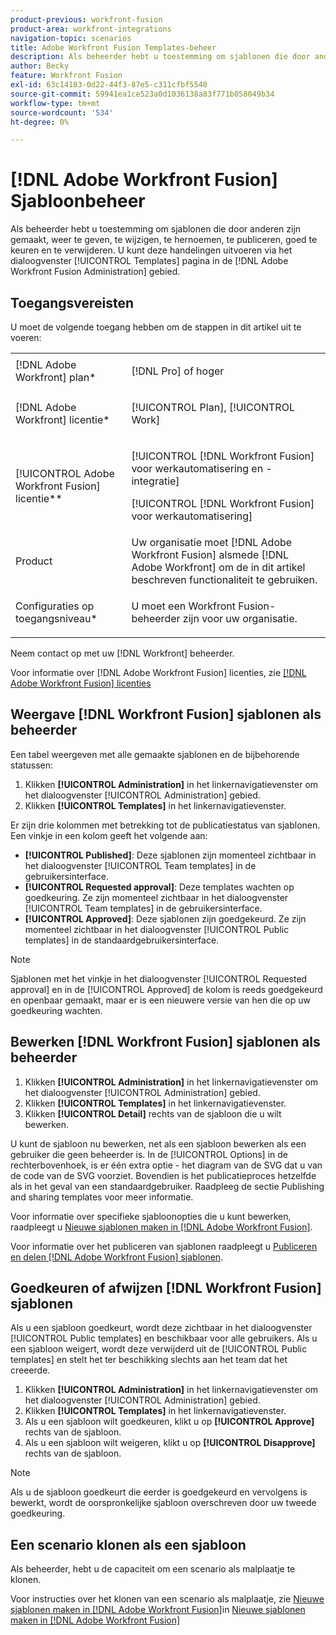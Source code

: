 ```yaml
---
product-previous: workfront-fusion
product-area: workfront-integrations
navigation-topic: scenarios
title: Adobe Workfront Fusion Templates-beheer
description: Als beheerder hebt u toestemming om sjablonen die door anderen zijn gemaakt, weer te geven, te wijzigen, te hernoemen, te publiceren, goed te keuren en te verwijderen. U kunt deze handelingen uitvoeren via het dialoogvenster [!UICONTROL Templates] pagina in de [!DNL Adobe Workfront Fusion Administration] gebied.
author: Becky
feature: Workfront Fusion
exl-id: 63c14183-0d22-44f3-87e5-c311cfbf5540
source-git-commit: 59941ea1ce523a0d1036138a83f771b058049b34
workflow-type: tm+mt
source-wordcount: '534'
ht-degree: 0%

---
```


# [!DNL Adobe Workfront Fusion] Sjabloonbeheer

Als beheerder hebt u toestemming om sjablonen die door anderen zijn gemaakt, weer te geven, te wijzigen, te hernoemen, te publiceren, goed te keuren en te verwijderen. U kunt deze handelingen uitvoeren via het dialoogvenster [!UICONTROL Templates] pagina in de [!DNL Adobe Workfront Fusion Administration] gebied.

## Toegangsvereisten

U moet de volgende toegang hebben om de stappen in dit artikel uit te voeren:

<table style="table-layout:auto"> 
 <col> 
 <col> 
 <tbody> 
  <tr> 
    <td role="rowheader">[!DNL Adobe Workfront] plan*</td> 
   <td> <p>[!DNL Pro] of hoger</p> </td> 
  </tr>
   <tr data-mc-conditions="QuicksilverOrClassic.Draft mode"> 
    <td role="rowheader">[!DNL Adobe Workfront] licentie*</td> 
    <td> <p>[!UICONTROL Plan], [!UICONTROL Work]</p> </td> 
   </tr>
  <tr> 
   <td role="rowheader">[!UICONTROL Adobe Workfront Fusion] licentie**</td> 
  <td> <p>[!UICONTROL [!DNL Workfront Fusion] voor werkautomatisering en -integratie] </p><p>[!UICONTROL [!DNL Workfront Fusion] voor werkautomatisering] </p>  </td>  
  </tr> 
  <tr> 
   <td role="rowheader">Product</td> 
   <td>Uw organisatie moet [!DNL Adobe Workfront Fusion] alsmede [!DNL Adobe Workfront] om de in dit artikel beschreven functionaliteit te gebruiken.</td> 
  </tr> 
  <tr data-mc-conditions=""> 
   <td role="rowheader">Configuraties op toegangsniveau*</td> 
   <td> <p>U moet een Workfront Fusion-beheerder zijn voor uw organisatie.</p> </td> 
  </tr> 
 </tbody> 
</table>

Neem contact op met uw [!DNL Workfront] beheerder.

Voor informatie over [!DNL Adobe Workfront Fusion] licenties, zie [[!DNL Adobe Workfront Fusion] licenties](../../../workfront-fusion/get-started/license-automation-vs-integration.md)

## Weergave [!DNL Workfront Fusion] sjablonen als beheerder

Een tabel weergeven met alle gemaakte sjablonen en de bijbehorende statussen:

1. Klikken **[!UICONTROL Administration]** in het linkernavigatievenster om het dialoogvenster [!UICONTROL Administration] gebied.
1. Klikken **[!UICONTROL Templates]** in het linkernavigatievenster.

Er zijn drie kolommen met betrekking tot de publicatiestatus van sjablonen. Een vinkje in een kolom geeft het volgende aan:

* **[!UICONTROL Published]**: Deze sjablonen zijn momenteel zichtbaar in het dialoogvenster [!UICONTROL Team templates] in de gebruikersinterface.
* **[!UICONTROL Requested approval]**: Deze templates wachten op goedkeuring. Ze zijn momenteel zichtbaar in het dialoogvenster [!UICONTROL Team templates] in de gebruikersinterface.
* **[!UICONTROL Approved]**: Deze sjablonen zijn goedgekeurd. Ze zijn momenteel zichtbaar in het dialoogvenster [!UICONTROL Public templates] in de standaardgebruikersinterface.

>[!NOTE]
>
>Sjablonen met het vinkje in het dialoogvenster [!UICONTROL Requested approval] en in de [!UICONTROL Approved] de kolom is reeds goedgekeurd en openbaar gemaakt, maar er is een nieuwere versie van hen die op uw goedkeuring wachten.

## Bewerken [!DNL Workfront Fusion] sjablonen als beheerder

1. Klikken **[!UICONTROL Administration]** in het linkernavigatievenster om het dialoogvenster [!UICONTROL Administration] gebied.
1. Klikken **[!UICONTROL Templates]** in het linkernavigatievenster.
1. Klikken **[!UICONTROL Detail]** rechts van de sjabloon die u wilt bewerken.

U kunt de sjabloon nu bewerken, net als een sjabloon bewerken als een gebruiker die geen beheerder is. In de [!UICONTROL Options] in de rechterbovenhoek, is er één extra optie - het diagram van de SVG dat u van de code van de SVG voorziet. Bovendien is het publicatieproces hetzelfde als in het geval van een standaardgebruiker. Raadpleeg de sectie Publishing and sharing templates voor meer informatie.

Voor informatie over specifieke sjabloonopties die u kunt bewerken, raadpleegt u [Nieuwe sjablonen maken in [!DNL Adobe Workfront Fusion]](../../../workfront-fusion/scenarios/templates/create-new-fusion-templates.md).

Voor informatie over het publiceren van sjablonen raadpleegt u [Publiceren en delen [!DNL Adobe Workfront Fusion] sjablonen](../../../workfront-fusion/scenarios/templates/publish-and-share-fusion-templates.md).

## Goedkeuren of afwijzen [!DNL Workfront Fusion] sjablonen

Als u een sjabloon goedkeurt, wordt deze zichtbaar in het dialoogvenster [!UICONTROL Public templates] en beschikbaar voor alle gebruikers. Als u een sjabloon weigert, wordt deze verwijderd uit de [!UICONTROL Public templates] en stelt het ter beschikking slechts aan het team dat het creeerde.

1. Klikken **[!UICONTROL Administration]** in het linkernavigatievenster om het dialoogvenster [!UICONTROL Administration] gebied.
1. Klikken **[!UICONTROL Templates]** in het linkernavigatievenster.
1. Als u een sjabloon wilt goedkeuren, klikt u op **[!UICONTROL Approve]** rechts van de sjabloon.
1. Als u een sjabloon wilt weigeren, klikt u op **[!UICONTROL Disapprove]** rechts van de sjabloon.

>[!NOTE]
>
>Als u de sjabloon goedkeurt die eerder is goedgekeurd en vervolgens is bewerkt, wordt de oorspronkelijke sjabloon overschreven door uw tweede goedkeuring.

## Een scenario klonen als een sjabloon

Als beheerder, hebt u de capaciteit om een scenario als malplaatje te klonen.

Voor instructies over het klonen van een scenario als malplaatje, zie [Nieuwe sjablonen maken in [!DNL Adobe Workfront Fusion]](../../../workfront-fusion/scenarios/templates/create-new-fusion-templates.md#create)in [Nieuwe sjablonen maken in [!DNL Adobe Workfront Fusion]](../../../workfront-fusion/scenarios/templates/create-new-fusion-templates.md)
